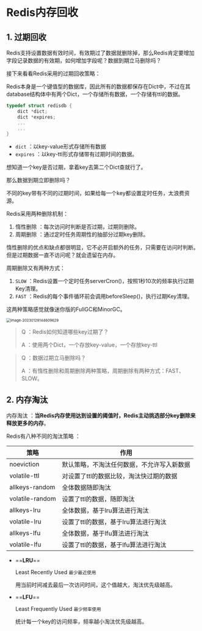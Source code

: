 # Redis内存回收
## 1. 过期回收

Redis支持设置数据有效时间，有效期过了数据就删除掉，那么Redis肯定要增加字段记录数据的有效期，如何增加字段呢？数据到期立马删除吗？

接下来看看Redis采用的过期回收策略：

Redis本身是一个键值型的数据库，因此所有的数据都保存在Dict中，不过在其database结构体中有两个Dict，一个存储所有数据，一个存储有ttl的数据。

```c
typedef struct redisdb {
    dict *dict;
    dict *expires;
    ...
    ...
}
```

- `dict` ：以key-value形式存储所有数据
- `expires` ：以key-ttl形式存储带有过期时间的数据。

想知道一个key是否过期，拿着key去第二个Dict查就行了。

那么数据到期立即删除吗？

不同的key带有不同的过期时间，如果给每一个key都设置定时任务，太浪费资源。

Redis采用两种删除机制：

1. 惰性删除 ：每次访问时判断是否过期，过期则删除。
2. 周期删除 ：通过定时任务周期性的抽部分过期key删除。

惰性删除的优点和缺点都很明显，它不必开启额外的任务，只需要在访问时判断。但是过期数据一直不访问呢？就会遗留在内存。

周期删除又有两种方式：

1. `SLOW` ：Redis设置一个定时任务serverCron()，按照1秒10次的频率执行过期Key清理。
2. `FAST` ：Redis的每个事件循环前会调用beforeSleep()，执行过期Key清理。

这两种策略感觉就像迷你版的FullGC和MinorGC。

<img src="https://typorehwf.oss-cn-chengdu.aliyuncs.com/image-20230129144609629.png" alt="image-20230129144609629" style="zoom:67%;" />

>Q ：Redis如何知道哪些key过期了？
>
>A ：使用两个Dict，一个存放key-value，一个存放key-ttl

>Q ：数据过期立马删除吗？
>
>A ：有惰性删除和周期删除两种策略，周期删除有两种方式：FAST、SLOW。

## 2. 内存淘汰

内存淘汰 ：**当Redis内存使用达到设置的阈值时，Redis主动挑选部分key删除来释放更多的内存**。

Redis有八种不同的淘汰策略 ：

| 策略            | 作用                                       |
| --------------- | ------------------------------------------ |
| noeviction      | 默认策略，不淘汰任何数据，不允许写入新数据 |
| volatile-ttl    | 对设置了ttl的数据比较，淘汰快过期的数据    |
| allkeys-random  | 全体数据随即淘汰                           |
| volatile-random | 设置了ttl的数据，随即淘汰                  |
| allkeys-lru     | 全体数据，基于lru算法进行淘汰              |
| volatile-lru    | 设置了ttl的数据，基于lru算法进行淘汰       |
| allkeys-lfu     | 全体数据，基于lfu算法进行淘汰              |
| volatile-lfu    | 设置了ttl的数据，基于lfu算法进行淘汰       |

- ==**LRU**==

    Least Recently Used `最少最近使用`

    用当前时间减去最后一次访问时间，这个值越大，淘汰优先级越高。

- ==**LFU**==

    Least Frequently Used `最少频率使用`

    统计每一个key的访问频率，频率越小淘汰优先级越高。

